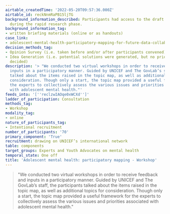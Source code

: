 ```yaml
---
airtable_createdTime: '2022-05-20T09:57:36.000Z'
airtable_id: reckNnmRaPB15ljTG
background_information_described: Participants had access to the draft topic map produced
  during the rapid research phase.
background_information_tag:
- written briefing materials (online or as handouts)
case_link:
- adolescent-mental-health-participatory-mapping-for-future-data-collaboration
decision_methods_tag:
- Opinion Survey (i.e. taken before and/or after participants convened)
- Idea Generation (i.e. potential solutions were generated, but no priorities were
  decided)
description: '> "We conducted two virtual workshops in order to receive feedback and
  inputs in a participatory manner. Guided by UNICEF and The GovLab’s staff, the participants
  talked about the items raised in the topic map, as well as additional topics for
  consideration. Though only a start, the topic map provided a useful framework for
  the experts to collectively assess the various issues and priorities associated
  with adolescent mental health."'
feeds_into: '[''reclzwIAOqe0xWCXd'']'
ladder_of_participation: Consultation
methods_tag:
- Workshop
modality_tag:
- online
nature_of_participants_tag:
- Intentional recruitment
number_of_participants: '70'
primary_component: 'True'
recruitment: drawing on UNICEF’s international network
table: components
target_groups: Experts and Youth Advocates on mental health
temporal_state: One off
title: 'Adolescent mental health: participatory mapping - Workshop'
---
```


> "We conducted two virtual workshops in order to receive feedback and inputs in a participatory manner. Guided by UNICEF and The GovLab’s staff, the participants talked about the items raised in the topic map, as well as additional topics for consideration. Though only a start, the topic map provided a useful framework for the experts to collectively assess the various issues and priorities associated with adolescent mental health."